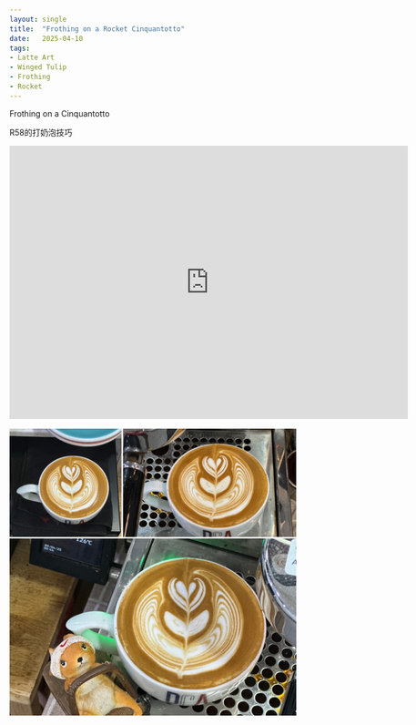 ```yaml
---
layout: single
title:  "Frothing on a Rocket Cinquantotto"
date:   2025-04-10
tags:
- Latte Art
- Winged Tulip
- Frothing
- Rocket
---
```


Frothing on a Cinquantotto

R58的打奶泡技巧



<div class="embed-container">
  <iframe
      src="https://www.youtube.com/embed/og4Ce6FN1rw"
      width="700"
      height="480"
      frameborder="0"
      allowfullscreen="true">
  </iframe>
</div>


![](/assets/img/2025/04/10/8667952B-47BC-49ED-9C6C-9A7A08EC4F1D.JPG)

